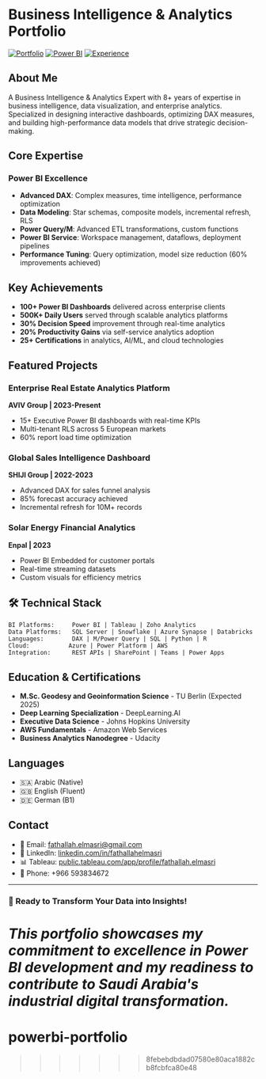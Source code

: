 # Business Intelligence & Analytics Portfolio

[![Portfolio](https://img.shields.io/badge/Live%20Portfolio-Visit%20Site-brightgreen)](https://elmasri-fathallah.github.io/powerbi-portfolio/)
[![Power BI](https://img.shields.io/badge/Power%20BI-Expert-yellow)](https://powerbi.microsoft.com/)
[![Experience](https://img.shields.io/badge/Experience-6%2B%20Years-blue)](https://linkedin.com/in/fathallahelmasri)

## About Me

A Business Intelligence & Analytics Expert with 8+ years of expertise in business intelligence, data visualization, and enterprise analytics. Specialized in designing interactive dashboards, optimizing DAX measures, and building high-performance data models that drive strategic decision-making.

## Core Expertise

### Power BI Excellence
- **Advanced DAX**: Complex measures, time intelligence, performance optimization
- **Data Modeling**: Star schemas, composite models, incremental refresh, RLS
- **Power Query/M**: Advanced ETL transformations, custom functions
- **Power BI Service**: Workspace management, dataflows, deployment pipelines
- **Performance Tuning**: Query optimization, model size reduction (60% improvements achieved)

## Key Achievements

- **100+ Power BI Dashboards** delivered across enterprise clients
- **500K+ Daily Users** served through scalable analytics platforms
- **30% Decision Speed** improvement through real-time analytics
- **20% Productivity Gains** via self-service analytics adoption
- **25+ Certifications** in analytics, AI/ML, and cloud technologies

## Featured Projects

### Enterprise Real Estate Analytics Platform
**AVIV Group | 2023-Present**
- 15+ Executive Power BI dashboards with real-time KPIs
- Multi-tenant RLS across 5 European markets
- 60% report load time optimization

### Global Sales Intelligence Dashboard
**SHIJI Group | 2022-2023**
- Advanced DAX for sales funnel analysis
- 85% forecast accuracy achieved
- Incremental refresh for 10M+ records

### Solar Energy Financial Analytics
**Enpal | 2023**
- Power BI Embedded for customer portals
- Real-time streaming datasets
- Custom visuals for efficiency metrics

## 🛠️ Technical Stack

```
BI Platforms:     Power BI | Tableau | Zoho Analytics
Data Platforms:   SQL Server | Snowflake | Azure Synapse | Databricks
Languages:        DAX | M/Power Query | SQL | Python | R
Cloud:           Azure | Power Platform | AWS
Integration:      REST APIs | SharePoint | Teams | Power Apps
```

## Education & Certifications

- **M.Sc. Geodesy and Geoinformation Science** - TU Berlin (Expected 2025)
- **Deep Learning Specialization** - DeepLearning.AI
- **Executive Data Science** - Johns Hopkins University
- **AWS Fundamentals** - Amazon Web Services
- **Business Analytics Nanodegree** - Udacity

## Languages

- 🇸🇦 Arabic (Native)
- 🇬🇧 English (Fluent)
- 🇩🇪 German (B1)

## Contact

- 📧 Email: [fathallah.elmasri@gmail.com](mailto:fathallah.elmasri@gmail.com)
- 💼 LinkedIn: [linkedin.com/in/fathallahelmasri](https://linkedin.com/in/fathallahelmasri)
- 📊 Tableau: [public.tableau.com/app/profile/fathallah.elmasri](https://public.tableau.com/app/profile/fathallah.elmasri)
- 📱 Phone: +966 593834672

---

### 🌟 Ready to Transform Your Data into Insights!

*This portfolio showcases my commitment to excellence in Power BI development and my readiness to contribute to Saudi Arabia's industrial digital transformation.*
=======
# powerbi-portfolio
>>>>>>> 8febebdbdad07580e80aca1882cb8fcbfca80e48
